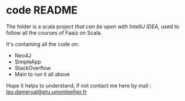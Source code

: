 # code README

The folder is a scala project *that can be open with IntelliJ IDEA*, used to follow all the courses of Faaiz on Scala.

It's containing all the code on:

- Neo4J
- SimpleApp
- StackOverflow
- Main to run it all above

Hope it helps to understand, if not contact me here by mail : leo.damerval@etu.umontpellier.fr